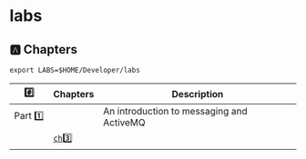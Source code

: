 # labs



## :a: Chapters

```
export LABS=$HOME/Developer/labs
```

| :hash:            | Chapters            | Description                               |
|-------------------|---------------------|-------------------------------------------|
| Part :one:        |                     | An introduction to messaging and ActiveMQ |
|                   | [`ch`:three:](ch3)  |                                           |
